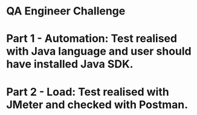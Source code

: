 # QA Engineer Challenge
# Part 1 - Automation: Test realised with Java language and user should have installed Java SDK.
# Part 2 - Load: Test realised with JMeter and checked with Postman.
